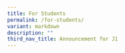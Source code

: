 ```yaml
---
title: For Students
permalink: /for-students/
variant: markdown
description: ""
third_nav_title: Announcement for J1
---
```

